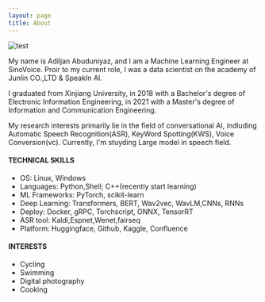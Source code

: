 ```yaml
---
layout: page
title: About
---
```



![test](avatar.jpeg)

My name is Adiljan Abuduniyaz, and I am a Machine Learning Engineer at SinoVoice. Proir to my current role, I was a data scientist on the academy of Junlin CO.,LTD & SpeakIn AI.

I graduated from Xinjiang University, in 2018 with a Bachelor's degree of Electronic Information Engineering, in 2021 with a Master's degree of Information and Communication Engineering.

My research interests primarily lie in the field of conversational AI, indluding Automatic Speech Recognition(ASR), KeyWord Spotting(KWS), Voice Conversion(vc). Currently, I'm stuyding Large model in speech field.

#### TECHNICAL SKILLS
- OS: Linux, Windows
- Languages: Python,Shell; C++(recently start learning)
- ML Frameworks: PyTorch, scikit-learn
- Deep Learning: Transformers, BERT, Wav2vec, WavLM,CNNs, RNNs
- Deploy: Docker, gRPC, Torchscript, ONNX, TensorRT
- ASR tool: Kaldi,Espnet,Wenet,fairseq
- Platform: Huggingface, Github, Kaggle, Confluence

#### INTERESTS 
- Cycling
- Swimming
- Digital photography
- Cooking  
